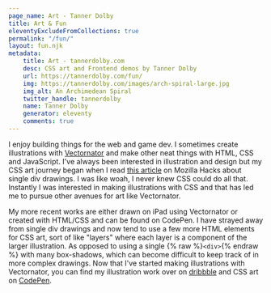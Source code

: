 ```yaml
---
page_name: Art - Tanner Dolby 
title: Art & Fun
eleventyExcludeFromCollections: true
permalink: "/fun/"
layout: fun.njk
metadata:
    title: Art - tannerdolby.com
    desc: CSS art and Frontend demos by Tanner Dolby
    url: https://tannerdolby.com/fun/
    img: https://tannerdolby.com/images/arch-spiral-large.jpg
    img_alt: An Archimedean Spiral
    twitter_handle: tannerdolby
    name: Tanner Dolby
    generator: eleventy
    comments: true
---
```


I enjoy building things for the web and game dev. I sometimes create illustrations with [Vectornator](https://www.vectornator.io/) and make other neat things with HTML, CSS and JavaScript. I've always been interested in illustration and design but my CSS art journey began when I read [this article](https://hacks.mozilla.org/2014/09/single-div-drawings-with-css/) on Mozilla Hacks about single div drawings. I was like woah, I never knew CSS could do all that. Instantly I was interested in making illustrations with CSS and that has led me to pursue other avenues for art like Vectornator.

My more recent works are either drawn on iPad using Vectornator or created with HTML/CSS and can be found on CodePen. I have strayed away from single div drawings and now tend to use a few more HTML elements for CSS art, sort of like "layers" where each layer is a component of the larger illustration. As opposed to using a single {% raw %}`<div>`{% endraw %} with many box-shadows, which can become difficult to keep track of in more complex drawings. Now that I've started making illustrations with Vectornator, you can find my illustration work over on [dribbble](https://dribbble.com/tannerdolby) and CSS art on [CodePen](https://codepen.io/tannerdolby).
